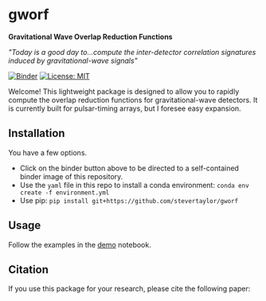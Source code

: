 # gworf
**Gravitational Wave Overlap Reduction Functions**

*"Today is a good day to...compute the inter-detector correlation signatures induced by gravitational-wave signals"*

[![Binder](https://mybinder.org/badge_logo.svg)](https://mybinder.org/v2/gh/stevertaylor/gworf/master)
[![License: MIT](https://img.shields.io/badge/License-MIT-yellow.svg)](https://opensource.org/licenses/MIT)

Welcome! This lightweight package is designed to allow you to rapidly compute the overlap reduction functions for gravitational-wave detectors. It is currently built for pulsar-timing arrays, but I foresee easy expansion. 

## Installation

You have a few options.

* Click on the binder button above to be directed to a self-contained binder image of this repository.
* Use the `yaml` file in this repo to install a conda environment: `conda env create -f environment.yml`
* Use pip: `pip install git+https://github.com/stevertaylor/gworf`

## Usage

Follow the examples in the [demo](https://github.com/stevertaylor/gworf/blob/master/demo/demo.ipynb) notebook.

## Citation

If you use this package for your research, please cite the following paper: 


